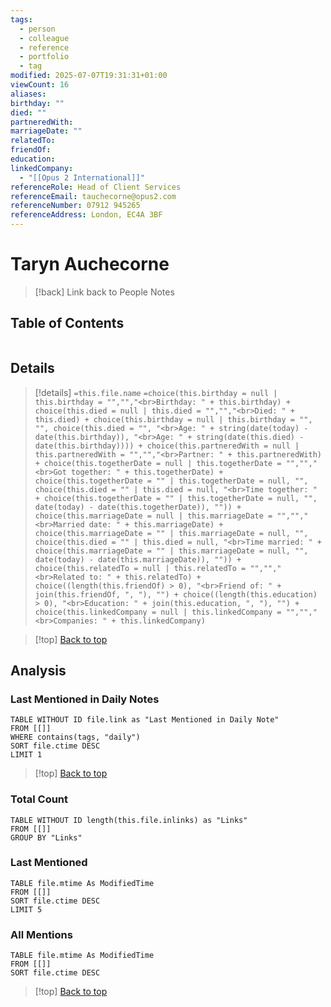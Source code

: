 ```yaml
---
tags:
  - person
  - colleague
  - reference
  - portfolio
  - tag
modified: 2025-07-07T19:31:31+01:00
viewCount: 16
aliases: 
birthday: ""
died: ""
partneredWith: 
marriageDate: ""
relatedTo: 
friendOf: 
education: 
linkedCompany:
  - "[[Opus 2 International]]"
referenceRole: Head of Client Services
referenceEmail: tauchecorne@opus2.com
referenceNumber: 07912 945265
referenceAddress: London, EC4A 3BF
---
```


# Taryn Auchecorne

> [!back] Link back to <span class="mint-link">People Notes</span>

## Table of Contents 

```table-of-contents
```

## Details

>[!details]  `=this.file.name`
>`=choice(this.birthday = null | this.birthday = "","","<br>Birthday: " + this.birthday) + choice(this.died = null | this.died = "","","<br>Died: " + this.died) + choice(this.birthday = null | this.birthday = "", "", choice(this.died = "", "<br>Age: " + string(date(today) - date(this.birthday)), "<br>Age: " + string(date(this.died) - date(this.birthday)))) + choice(this.partneredWith = null | this.partneredWith = "","","<br>Partner: " + this.partneredWith) + choice(this.togetherDate = null | this.togetherDate = "","","<br>Got together: " + this.togetherDate) + choice(this.togetherDate = "" | this.togetherDate = null, "", choice(this.died = "" | this.died = null, "<br>Time together: " + choice(this.togetherDate = "" | this.togetherDate = null, "", date(today) - date(this.togetherDate)), "")) + choice(this.marriageDate = null | this.marriageDate = "","","<br>Married date: " + this.marriageDate) + choice(this.marriageDate = "" | this.marriageDate = null, "", choice(this.died = "" | this.died = null, "<br>Time married: " + choice(this.marriageDate = "" | this.marriageDate = null, "", date(today) - date(this.marriageDate)), "")) + choice(this.relatedTo = null | this.relatedTo = "","","<br>Related to: " + this.relatedTo) + choice((length(this.friendOf) > 0), "<br>Friend of: " + join(this.friendOf, ", "), "") + choice((length(this.education) > 0), "<br>Education: " + join(this.education, ", "), "") + choice(this.linkedCompany = null | this.linkedCompany = "","","<br>Companies: " + this.linkedCompany)`

>[!top] [Back to top](#Table%20of%20Contents)

## Analysis

### Last Mentioned in Daily Notes

```dataview
TABLE WITHOUT ID file.link as "Last Mentioned in Daily Note"
FROM [[]]
WHERE contains(tags, "daily")
SORT file.ctime DESC
LIMIT 1
```

>[!top] [Back to top](#Table%20of%20Contents)

### Total Count

```dataview
TABLE WITHOUT ID length(this.file.inlinks) as "Links"
FROM [[]]
GROUP BY "Links"
```

### Last Mentioned

```dataview
TABLE file.mtime As ModifiedTime
FROM [[]]
SORT file.ctime DESC
LIMIT 5
```

### All Mentions

```dataview
TABLE file.mtime As ModifiedTime
FROM [[]]
SORT file.ctime DESC
```

>[!top] [Back to top](#Table%20of%20Contents)